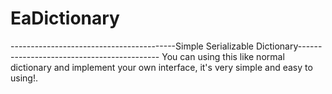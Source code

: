 # EaDictionary
-----------------------------------------Simple Serializable Dictionary-------------------------------------------
You can using this like normal dictionary and implement your own interface, it's very simple and easy to using!.

